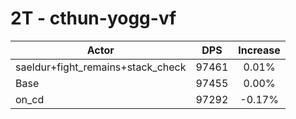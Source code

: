 # 2T - cthun-yogg-vf
| Actor | DPS | Increase |
|---|:---:|:---:|
|saeldur+fight_remains+stack_check|97461|0.01%|
|Base|97455|0.00%|
|on_cd|97292|-0.17%|
